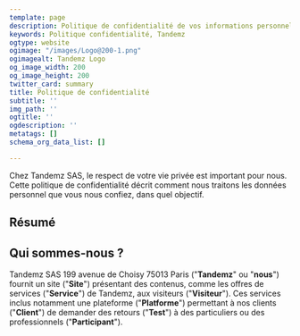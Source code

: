 ```yaml
---
template: page
description: Politique de confidentialité de vos informations personnelles sur Tandemz
keywords: Politique confidentialité, Tandemz
ogtype: website
ogimage: "/images/Logo@200-1.png"
ogimagealt: Tandemz Logo
og_image_width: 200
og_image_height: 200
twitter_card: summary
title: Politique de confidentialité
subtitle: ''
img_path: ''
ogtitle: ''
ogdescription: ''
metatags: []
schema_org_data_list: []

---
```

Chez Tandemz SAS, le respect de votre vie privée est important pour nous. Cette politique de confidentialité décrit comment nous traitons les données personnel que vous nous confiez, dans quel objectif.

## Résumé

## Qui sommes-nous ?

Tandemz SAS 199 avenue de Choisy 75013 Paris ("**Tandemz**" ou "**nous**") fournit un site ("**Site**") présentant des contenus, comme les offres de services ("**Service**") de Tandemz, aux visiteurs ("**Visiteur**"). Ces services inclus notamment une plateforme ("**Platforme**") permettant à nos clients ("**Client**") de demander des retours ("**Test**") à des particuliers ou des professionnels ("**Participant**").